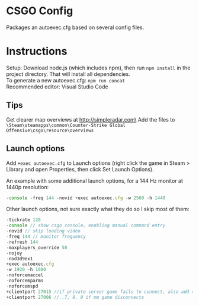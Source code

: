 # CSGO Config

Packages an autoexec.cfg based on several config files.

# Instructions

Setup: Download node.js (which includes npm), then run `npm install` in the project directory. That will install all dependencies.\
To generate a new autoexec.cfg: `npm run concat`\
Recommended editor: Visual Studio Code

## Tips

Get clearer map overviews at http://simpleradar.com\
Add the files to `\Steam\steamapps\common\Counter-Strike Global Offensive\csgo\resource\overviews`

## Launch options

Add `+exec autoexec.cfg` to Launch options (right click the game in Steam > Library and open Properties, then click Set Launch Options).

An example with some additional launch options, for a 144 Hz monitor at 1440p resolution:

```js
-console -freq 144 -novid +exec autoexec.cfg -w 2560 -h 1440
```

Other launch options, not sure exactly what they do so I skip most of them:

```js
-tickrate 128
-console // show csgo console, enabling manual command entry
-novid // skip loading video
-freq 144 // monitor frequency
-refresh 144 
-maxplayers_override 50 
-nojoy 
-nod3d9ex1 
+exec autoexec.cfg
-w 1920 -h 1080 
-noforcemaccel 
-noforcemparms 
-noforcemspd 
+clientport 27015 //if private server game fails to connect, also add rules to firewall or disable virus protection, one might work.
+clientport 27006 //..7, 8, 9 if mm game disconnects
```